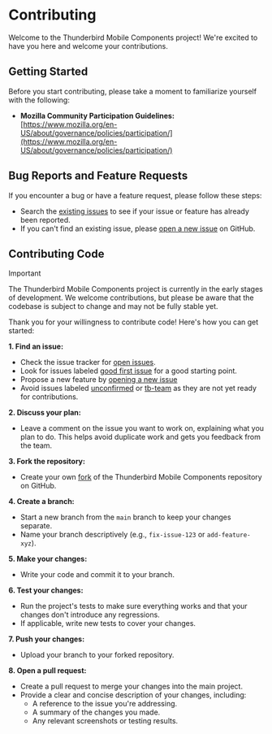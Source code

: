 # Contributing

Welcome to the Thunderbird Mobile Components project! We're excited to have you here and welcome
your contributions.

## Getting Started

Before you start contributing, please take a moment to familiarize yourself with the following:

- **Mozilla Community Participation Guidelines:** [https://www.mozilla.org/en-US/about/governance/policies/participation/](https://www.mozilla.org/en-US/about/governance/policies/participation/)

## Bug Reports and Feature Requests

If you encounter a bug or have a feature request, please follow these steps:

- Search the [existing issues](https://github.com/thunderbird/thunderbird-mobile-components/issues?q=is%3Aissue) to see if your issue or feature has already been reported.
- If you can't find an existing issue, please [open a new issue](https://github.com/thunderbird/thunderbird-mobile-components/issues/new/choose) on GitHub.

## Contributing Code

> [!IMPORTANT]
> The Thunderbird Mobile Components project is currently in the early stages of development.
> We welcome contributions, but please be aware that the codebase is subject to change and may
> not be fully stable yet.

Thank you for your willingness to contribute code! Here's how you can get started:

**1. Find an issue:**

- Check the issue tracker for [open issues](https://github.com/thunderbird/thunderbird-mobile-components/issues?q=is%3Aissue+is%3Aopen+-label%3Aunconfirmed+-label%3Atb-team).
- Look for issues labeled [good first issue](https://github.com/thunderbird/thunderbird-mobile-components/labels/good%20first%20issue) for a good starting point.
- Propose a new feature by [opening a new issue](https://github.com/thunderbird/thunderbird-mobile-components/issues/new/choose)
- Avoid issues labeled [unconfirmed](https://github.com/thunderbird/thunderbird-mobile-components/labels/unconfirmed) or [tb-team](https://github.com/thunderbird/thunderbird-mobile-components/labels/tb-team) as they are not yet ready for contributions.

**2. Discuss your plan:**

- Leave a comment on the issue you want to work on, explaining what you plan to do. This helps avoid duplicate work and gets you feedback from the team.

**3. Fork the repository:**

- Create your own [fork](https://docs.github.com/en/pull-requests/collaborating-with-pull-requests/working-with-forks/fork-a-repo) of the Thunderbird Mobile Components repository on GitHub.

**4. Create a branch:**

- Start a new branch from the `main` branch to keep your changes separate.
- Name your branch descriptively (e.g., `fix-issue-123` or `add-feature-xyz`).

**5. Make your changes:**

- Write your code and commit it to your branch.

**6. Test your changes:**

- Run the project's tests to make sure everything works and that your changes don't introduce any regressions.
- If applicable, write new tests to cover your changes.

**7. Push your changes:**

- Upload your branch to your forked repository.

**8. Open a pull request:**

- Create a pull request to merge your changes into the main project.
- Provide a clear and concise description of your changes, including:
  - A reference to the issue you're addressing.
  - A summary of the changes you made.
  - Any relevant screenshots or testing results.

